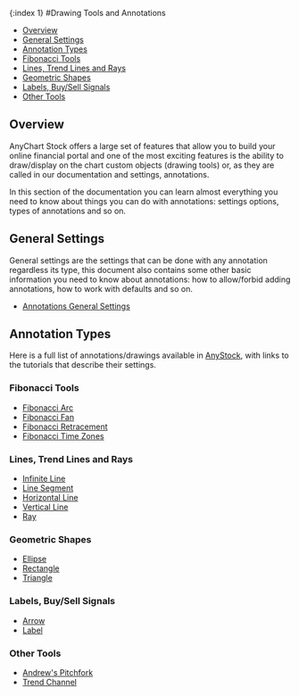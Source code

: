 {:index 1}
#Drawing Tools and Annotations

* [Overview](#overview)
* [General Settings](#general_settings)
* [Annotation Types](#annotation_types)
 * [Fibonacci Tools](#fibonacci_tools)
 * [Lines, Trend Lines and Rays](#lines)
 * [Geometric Shapes](#geometric_shapes)
 * [Labels, Buy/Sell Signals](#signals)
 * [Other Tools](#other_tools)

## Overview

AnyChart Stock offers a large set of features that allow you to build your online financial portal and one of the most exciting features is the ability to draw/display on the chart custom objects (drawing tools) or, as they are called in our documentation and settings, annotations.

In this section of the documentation you can learn almost everything you need to know about things you can do with annotations: settings options, types of annotations and so on.

## General Settings

General settings are the settings that can be done with any annotation regardless its type, this document also contains some other basic information you need to know about annotations: how to allow/forbid adding annotations, how to work with defaults and so on.

* [Annotations General Settings](General_Settings)

## Annotation Types

Here is a full list of annotations/drawings available in [AnyStock](http://www.anychart.com/products/anystock/overview/), with links to the tutorials that describe their settings.

### Fibonacci Tools

* [Fibonacci Arc](Fibonacci_Arc)
* [Fibonacci Fan](Fibonacci_Fan)
* [Fibonacci Retracement](Fibonacci_Retracement)
* [Fibonacci Time Zones](Fibonacci_Time_Zones)

<a name="lines"></a>
### Lines, Trend Lines and Rays

* [Infinite Line](Infinite_Line)
* [Line Segment](Line_Segment)
* [Horizontal Line](Horizontal_Line)
* [Vertical Line](Vertical_Line)
* [Ray](Ray)

### Geometric Shapes

* [Ellipse](Ellipse)
* [Rectangle]()
* [Triangle](Triangle)

<a name="signals"></a>
### Labels, Buy/Sell Signals

* [Arrow](Arrow)
* [Label](Label)

### Other Tools

* [Andrew's Pitchfork](Andrews_Pitchfork)
* [Trend Channel](Trend_Channel)
